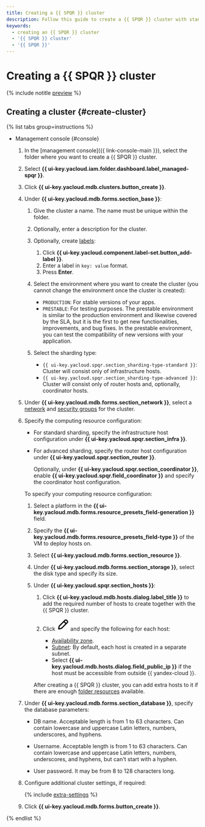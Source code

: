 ```yaml
---
title: Creating a {{ SPQR }} cluster
description: Follow this guide to create a {{ SPQR }} cluster with standard or advanced sharding.
keywords:
  - creating an {{ SPQR }} cluster
  - '{{ SPQR }} cluster'
  - '{{ SPQR }}'
---
```


# Creating a {{ SPQR }} cluster

{% include notitle [preview](../../_includes/note-preview.md) %}

## Creating a cluster {#create-cluster}

{% list tabs group=instructions %}

- Management console {#console}

    1. In the [management console]({{ link-console-main }}), select the folder where you want to create a {{ SPQR }} cluster.
    1. Select **{{ ui-key.yacloud.iam.folder.dashboard.label_managed-spqr }}**.
    1. Click **{{ ui-key.yacloud.mdb.clusters.button_create }}**.
    1. Under **{{ ui-key.yacloud.mdb.forms.section_base }}**:

        1. Give the cluster a name. The name must be unique within the folder.
        1. Optionally, enter a description for the cluster.
        1. Optionally, create [labels](../../resource-manager/concepts/labels.md):

            1. Click **{{ ui-key.yacloud.component.label-set.button_add-label }}**.
            1. Enter a label in `key: value` format.
            1. Press **Enter**.

        1. Select the environment where you want to create the cluster (you cannot change the environment once the cluster is created):

            * `PRODUCTION`: For stable versions of your apps.
            * `PRESTABLE`: For testing purposes. The prestable environment is similar to the production environment and likewise covered by the SLA, but it is the first to get new functionalities, improvements, and bug fixes. In the prestable environment, you can test the compatibility of new versions with your application.

        1. Select the sharding type:

            * `{{ ui-key.yacloud.spqr.section_sharding-type-standard }}`: Cluster will consist only of infrastructure hosts.
            * `{{ ui-key.yacloud.spqr.section_sharding-type-advanced }}`: Cluster will consist only of router hosts and, optionally, coordinator hosts.

    1. Under **{{ ui-key.yacloud.mdb.forms.section_network }}**, select a [network](../../vpc/operations/network-create.md) and [security groups](../../vpc/concepts/security-groups.md) for the cluster.

    1. Specify the computing resource configuration:

        * For standard sharding, specify the infrastructure host configuration under **{{ ui-key.yacloud.spqr.section_infra }}**.
        * For advanced sharding, specify the router host configuration under **{{ ui-key.yacloud.spqr.section_router }}**.

            Optionally, under **{{ ui-key.yacloud.spqr.section_coordinator }}**, enable **{{ ui-key.yacloud.spqr.field_coordinator }}** and specify the coordinator host configuration.

        To specify your computing resource configuration:

        1. Select a platform in the **{{ ui-key.yacloud.mdb.forms.resource_presets_field-generation }}** field.
        1. Specify the **{{ ui-key.yacloud.mdb.forms.resource_presets_field-type }}** of the VM to deploy hosts on.
        1. Select **{{ ui-key.yacloud.mdb.forms.section_resource }}**.
        1. Under **{{ ui-key.yacloud.mdb.forms.section_storage }}**, select the disk type and specify its size.
        1. Under **{{ ui-key.yacloud.spqr.section_hosts }}**:

            1. Click **{{ ui-key.yacloud.mdb.hosts.dialog.label_title }}** to add the required number of hosts to create together with the {{ SPQR }} cluster.
            1. Click ![image](../../_assets/console-icons/pencil.svg) and specify the following for each host:

                * [Availability zone](../../overview/concepts/geo-scope.md).
                * [Subnet](../../vpc/concepts/network.md#subnet): By default, each host is created in a separate subnet.
                * Select **{{ ui-key.yacloud.mdb.hosts.dialog.field_public_ip }}** if the host must be accessible from outside {{ yandex-cloud }}.

            After creating a {{ SPQR }} cluster, you can add extra hosts to it if there are enough [folder resources](../concepts/limits.md) available.

    1. Under **{{ ui-key.yacloud.mdb.forms.section_database }}**, specify the database parameters:

        * DB name. Acceptable length is from 1 to 63 characters. Can contain lowercase and uppercase Latin letters, numbers, underscores, and hyphens.

        * Username. Acceptable length is from 1 to 63 characters. Can contain lowercase and uppercase Latin letters, numbers, underscores, and hyphens, but can't start with a hyphen.

        * User password. It may be from 8 to 128 characters long.

    1. Configure additional cluster settings, if required:

        {% include [extra-settings](../../_includes/mdb/mspqr/console/extra-settings.md) %}

    1. Click **{{ ui-key.yacloud.mdb.forms.button_create }}**.

{% endlist %}
